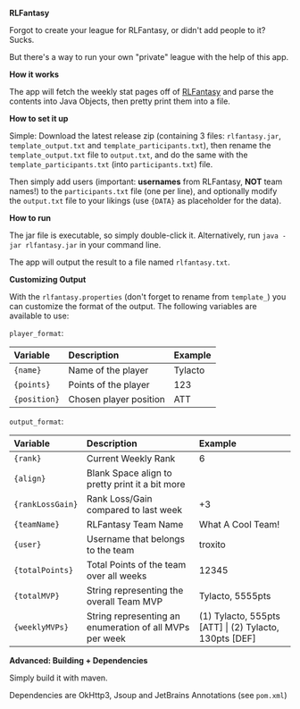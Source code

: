 **RLFantasy**

Forgot to create your league for RLFantasy, or didn't add people to it? Sucks.

But there's a way to run your own "private" league with the help of this app.

**How it works**

The app will fetch the weekly stat pages off of 
[RLFantasy](https://fantasy.rocket-league.com) and parse the contents into Java Objects,
then pretty print them into a file.

**How to set it up**

Simple: Download the latest release zip (containing 3 files: `rlfantasy.jar`, 
`template_output.txt` and `template_participants.txt`), then rename the `template_output.txt` 
file to `output.txt`, and do the same with the `template_participants.txt` 
(into `participants.txt`) file.

Then simply add users (important: **usernames** from RLFantasy, **NOT** team names!) to the 
`participants.txt` file (one per line), and optionally modify
the `output.txt` file to your likings (use `{DATA}` as placeholder for the data).

**How to run**

The jar file is executable, so simply double-click it. Alternatively, run `java -jar rlfantasy.jar` 
in your command line.

The app will output the result to a file named `rlfantasy.txt`.

**Customizing Output**

With the `rlfantasy.properties` (don't forget to rename from `template_`) you can customize the format of the output. The following variables are available to use:

`player_format`:

| **Variable** | **Description** | **Example** |
| :--- | :--- | :--- |
| `{name}` | Name of the player | Tylacto |
| `{points}` | Points of the player | 123 |
| `{position}` | Chosen player position | ATT |

`output_format`:

| **Variable** | **Description** | **Example** |
| :--- | :--- | :--- |
| `{rank}` | Current Weekly Rank | 6 |
| `{align}` | Blank Space align to pretty print it a bit more |   |
| `{rankLossGain}` | Rank Loss/Gain compared to last week | +3 |
| `{teamName}` | RLFantasy Team Name | What A Cool Team! |
| `{user}` | Username that belongs to the team | troxito |
| `{totalPoints}` | Total Points of the team over all weeks | 12345 |
| `{totalMVP}` | String representing the overall Team MVP | Tylacto, 5555pts |
| `{weeklyMVPs}` | String representing an enumeration of all MVPs per week | (1) Tylacto, 555pts [ATT] \| (2) Tylacto, 130pts [DEF] |


**Advanced: Building + Dependencies**

Simply build it with maven. 

Dependencies are OkHttp3, Jsoup and JetBrains Annotations (see `pom.xml`)
